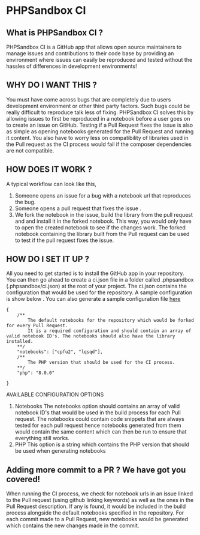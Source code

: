 # **PHPSandbox CI**

## What is PHPSandbox CI ?

PHPSandbox CI is a GitHub app that allows open source maintainers to manage issues and contributions to their code base by providing an environment where issues can easily be reproduced and tested without the hassles of differences in development environments! 

## WHY DO I WANT THIS ?

You must have come across bugs that are completely due to users development environment or other third party factors. Such bugs could be really difficult to reproduce talk less of fixing.  PHPSandbox CI solves this by allowing issues to first be reproduced in a notebook before a user goes on to create an issue on GitHub. Testing if a Pull Request fixes the issue is also as simple as opening notebooks generated for the Pull Request and running it content. You also have to worry less on compatibility of libraries used in the Pull request as the CI process would fail if the composer dependencies are not compatible. 

## HOW DOES IT WORK ?

A typical workflow can look like this, 
1. Someone opens an issue for a bug with a notebook url that reproduces the bug. 
2. Someone opens a pull request that fixes the issue .
3. We fork the notebook in the issue, build the library from the pull request and and install it in the forked notebook. This way, you would only have to open the created notebook to see if the changes work.  The forked notebook containing the library built from the Pull request can be used to test  if the pull request fixes the issue. 

## HOW DO I SET IT UP ?

All you need to get started is to install the GitHub app in your repository. You can then go ahead to create a ci.json file in a folder called .phpsandbox (.phpsandbox/ci.json) at the root of your project. The ci.json contains the configuration that would be used for the repository. A sample configuration is show below . You can also generate a sample configuration file [here](phpsandbox.io)

    {
	    /** 
		    The default notebooks for the repository which would be forked for every Pull Request. 
		    It is a required configuration and should contain an array of valid notebook ID's. The notebooks should also have the library installed.  
	    **/
		"notebooks": ["cpfu2", "lqsqd"],
		/** 
			The PHP version that should be used for the CI process.  
		**/
		"php": "8.0.0"
	
	}
AVAILABLE CONFIGURATION OPTIONS 
1. Notebooks
	The notebooks option should contains an array of valid notebook ID's that would be used in the build process for each Pull request. The notebooks could contain code snippets that are always tested for each pull request hence notebooks generated from them would contain the same content which can then be run to ensure that everything still works. 
2. PHP 
	This option is a string which contains the PHP version that should be used when generating notebooks 
 

## Adding more commit to a PR ? We have got you covered!

 When running the CI process, we check for notebook urls in an issue linked to the Pull request (using github linking keywords) as well as the ones in the Pull Request description. If any is found, it would be included in the build process alongside the default notebooks specified in the repository. For each commit made to a Pull Request, new notebooks would be  generated  which  contains the new changes made in the commit.  
<!--stackedit_data:
eyJoaXN0b3J5IjpbMTU4NjcwOTM2NV19
-->
